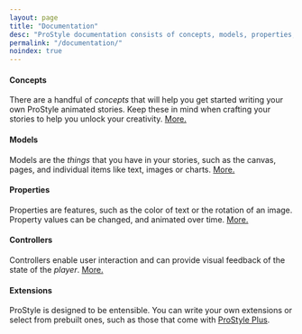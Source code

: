 ```yaml
---
layout: page
title: "Documentation"
desc: "ProStyle documentation consists of concepts, models, properties, controllers and extensions."
permalink: "/documentation/"
noindex: true
---
```


#### Concepts

There are a handful of _concepts_ that will help you get started writing your own ProStyle animated stories.  Keep these in mind when crafting your stories to help you unlock your creativity. [More.](/concepts/)


#### Models

Models are the _things_ that you have in your stories, such as the canvas, pages, and individual items like text, images or charts. [More.](/models/)


#### Properties

Properties are features, such as the color of text or the rotation of an image.  Property values can be changed, and animated over time. [More.](/properties/)



#### Controllers

Controllers enable user interaction and can provide visual feedback of the state of the _player_. [More.](/controllers/)



#### Extensions

ProStyle is designed to be entensible.  You can write your own extensions or select from prebuilt ones, such as those that come with [ProStyle Plus](/plus/).